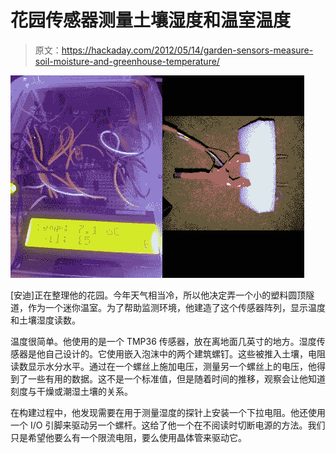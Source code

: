 # 花园传感器测量土壤湿度和温室温度

> 原文：<https://hackaday.com/2012/05/14/garden-sensors-measure-soil-moisture-and-greenhouse-temperature/>

![](img/807e83b117c7fb5b91a4e8fc8ba640c8.png "soil-moisture-and-temp-probes")

[安迪]正在整理他的花园。今年天气相当冷，所以他决定弄一个小的塑料圆顶隧道，作为一个迷你温室。为了帮助监测环境，他建造了这个传感器阵列，显示温度和土壤湿度读数。

温度很简单。他使用的是一个 TMP36 传感器，放在离地面几英寸的地方。湿度传感器是他自己设计的。它使用嵌入泡沫中的两个建筑螺钉。这些被推入土壤，电阻读数显示水分水平。通过在一个螺丝上施加电压，测量另一个螺丝上的电压，他得到了一些有用的数据。这不是一个标准值，但是随着时间的推移，观察会让他知道刻度与干燥或潮湿土壤的关系。

在构建过程中，他发现需要在用于测量湿度的探针上安装一个下拉电阻。他还使用一个 I/O 引脚来驱动另一个螺杆。这给了他一个在不阅读时切断电源的方法。我们只是希望他要么有一个限流电阻，要么使用晶体管来驱动它。